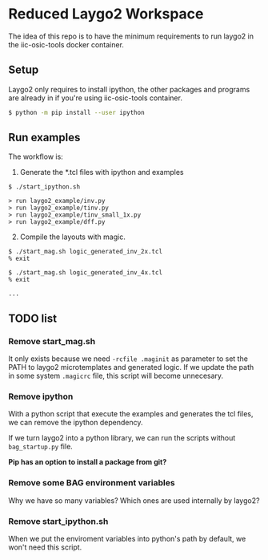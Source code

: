 # Reduced Laygo2 Workspace

The idea of this repo is to have the minimum requirements to run laygo2 in the iic-osic-tools docker container.


## Setup

Laygo2 only requires to install ipython, the other packages and programs are already in if you're using iic-osic-tools container.


~~~bash
$ python -m pip install --user ipython
~~~


## Run examples

The workflow is:

1. Generate the \*.tcl files with ipython and examples

~~~
$ ./start_ipython.sh

> run laygo2_example/inv.py
> run laygo2_example/tinv.py
> run laygo2_example/tinv_small_1x.py
> run laygo2_example/dff.py
~~~


2. Compile the layouts with magic.

~~~
$ ./start_mag.sh logic_generated_inv_2x.tcl
% exit

$ ./start_mag.sh logic_generated_inv_4x.tcl
% exit

...
~~~


## TODO list

### Remove start_mag.sh

It only exists because we need ``-rcfile .maginit`` as parameter to set the PATH to laygo2 microtemplates and generated logic.
If we update the path in some system ``.magicrc`` file, this script will become unnecesary.


### Remove ipython

With a python script that execute the examples and generates the tcl files, we can remove the ipython dependency.

If we turn laygo2 into a python library, we can run the scripts without ``bag_startup.py`` file.

**Pip has an option to install a package from git?**


### Remove some BAG environment variables

Why we have so many variables? Which ones are used internally by laygo2?


### Remove start_ipython.sh

When we put the enviroment variables into python's path by default, we won't need this script.


